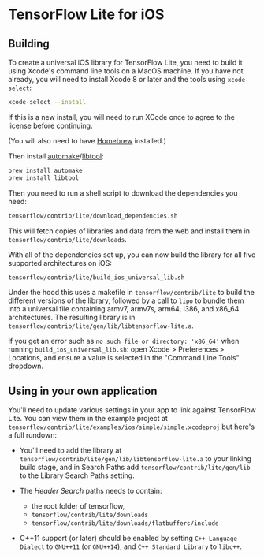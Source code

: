 # TensorFlow Lite for iOS

## Building

To create a universal iOS library for TensorFlow Lite, you need to build it
using Xcode's command line tools on a MacOS machine. If you have not already,
you will need to install Xcode 8 or later and the tools using `xcode-select`:

```bash
xcode-select --install
```

If this is a new install, you will need to run XCode once to agree to the
license before continuing.

(You will also need to have [Homebrew](http://brew.sh/) installed.)

Then install
[automake](https://en.wikipedia.org/wiki/Automake)/[libtool](https://en.wikipedia.org/wiki/GNU_Libtool):

```bash
brew install automake
brew install libtool
```

Then you need to run a shell script to download the dependencies you need:

```bash
tensorflow/contrib/lite/download_dependencies.sh
```

This will fetch copies of libraries and data from the web and install them in
`tensorflow/contrib/lite/downloads`.

With all of the dependencies set up, you can now build the library for all five
supported architectures on iOS:

```bash
tensorflow/contrib/lite/build_ios_universal_lib.sh
```

Under the hood this uses a makefile in `tensorflow/contrib/lite` to build the
different versions of the library, followed by a call to `lipo` to bundle them
into a universal file containing armv7, armv7s, arm64, i386, and x86_64
architectures. The resulting library is in
`tensorflow/contrib/lite/gen/lib/libtensorflow-lite.a`.

If you get an error such as `no such file or directory: 'x86_64'` when running 
`build_ios_universal_lib.sh`: open Xcode > Preferences > Locations, and ensure 
a value is selected in the "Command Line Tools" dropdown.

## Using in your own application

You'll need to update various settings in your app to link against TensorFlow
Lite. You can view them in the example project at
`tensorflow/contrib/lite/examples/ios/simple/simple.xcodeproj` but here's a full
rundown:

-   You'll need to add the library at
    `tensorflow/contrib/lite/gen/lib/libtensorflow-lite.a` to your linking build
    stage, and in Search Paths add `tensorflow/contrib/lite/gen/lib` to the
    Library Search Paths setting.

-   The _Header Search_ paths needs to contain:

    -   the root folder of tensorflow,
    -   `tensorflow/contrib/lite/downloads`
    -   `tensorflow/contrib/lite/downloads/flatbuffers/include`

-   C++11 support (or later) should be enabled by setting `C++ Language Dialect`
    to `GNU++11` (or `GNU++14`), and `C++ Standard Library` to `libc++`.
